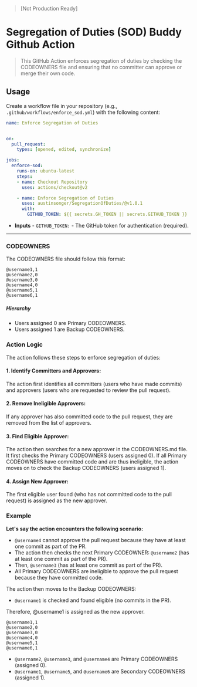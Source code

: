 > [Not Production Ready]


# Segregation of Duties (SOD) Buddy Github Action

> This GitHub Action enforces segregation of duties by checking the CODEOWNERS file and ensuring that no committer can approve or merge their own code.

## Usage

Create a workflow file in your repository (e.g., `.github/workflows/enforce_sod.yml`) with the following content:

```yaml
name: Enforce Segregation of Duties


on:
  pull_request:
    types: [opened, edited, synchronize]

jobs:
  enforce-sod:
    runs-on: ubuntu-latest
    steps:
    - name: Checkout Repository
      uses: actions/checkout@v2

    - name: Enforce Segregation of Duties
      uses: austinsonger/SegregationOfDuties/@v1.0.1
      with:
        GITHUB_TOKEN: ${{ secrets.GH_TOKEN || secrets.GITHUB_TOKEN }}
```

- **Inputs** - `GITHUB_TOKEN:` - The GitHub token for authentication (required).


-------

### CODEOWNERS

The CODEOWNERS file should follow this format:

```
@username1,1
@username2,0
@username3,0
@username4,0
@username5,1
@username6,1
```

##### Hierarchy

- Users assigned 0 are Primary CODEOWNERS.
- Users assigned 1 are Backup CODEOWNERS.


### Action Logic

The action follows these steps to enforce segregation of duties:

#### 1. Identify Committers and Approvers:

The action first identifies all committers (users who have made commits) and approvers (users who are requested to review the pull request).

#### 2. Remove Ineligible Approvers:

If any approver has also committed code to the pull request, they are removed from the list of approvers.

#### 3. Find Eligible Approver:

The action then searches for a new approver in the CODEOWNERS.md file. It first checks the Primary CODEOWNERS (users assigned 0).
If all Primary CODEOWNERS have committed code and are thus ineligible, the action moves on to check the Backup CODEOWNERS (users assigned 1).

#### 4. Assign New Approver:

The first eligible user found (who has not committed code to the pull request) is assigned as the new approver.


### Example

**Let's say the action encounters the following scenario:**

- `@username4` cannot approve the pull request because they have at least one commit as part of the PR.
- The action then checks the next Primary CODEOWNER: `@username2` (has at least one commit as part of the PR).
- Then, `@username3` (has at least one commit as part of the PR).
- All Primary CODEOWNERS are ineligible to approve the pull request because they have committed code.

The action then moves to the Backup CODEOWNERS:
- `@username1` is checked and found eligible (no commits in the PR).

Therefore, @username1 is assigned as the new approver.

```
@username1,1
@username2,0
@username3,0
@username4,0
@username5,1
@username6,1
```

- `@username2`, `@username3`, and `@username4` are Primary CODEOWNERS (assigned 0).
- `@username1`, `@username5`, and `@username6` are Secondary CODEOWNERS (assigned 1).


